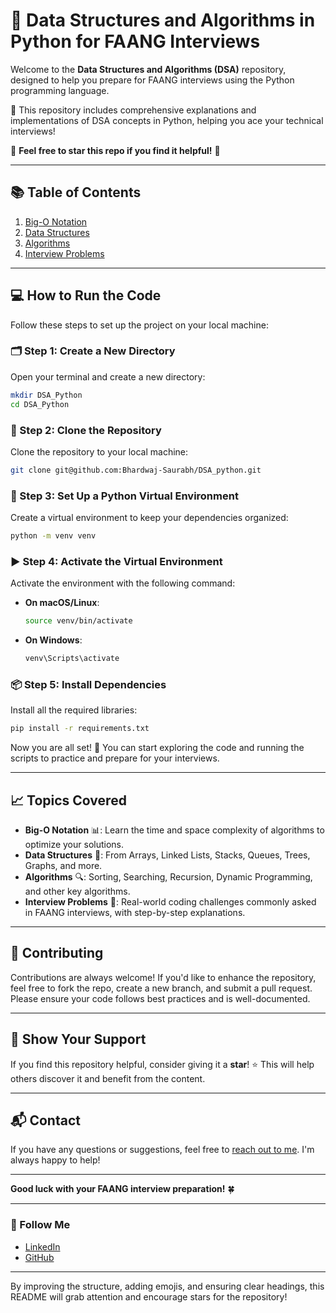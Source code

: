 # 🚀 Data Structures and Algorithms in Python for FAANG Interviews

Welcome to the **Data Structures and Algorithms (DSA)** repository, designed to help you prepare for FAANG interviews using the Python programming language. 

🐍 This repository includes comprehensive explanations and implementations of DSA concepts in Python, helping you ace your technical interviews!

🌟 **Feel free to star this repo if you find it helpful!** 🌟

---

## 📚 Table of Contents
1. [Big-O Notation](#Big-O-Notation)
2. [Data Structures](#Data-Structures)
3. [Algorithms](#Algorithms)
4. [Interview Problems](#Interview-Problems)

---

## 💻 How to Run the Code

Follow these steps to set up the project on your local machine:

### 🗂️ Step 1: Create a New Directory
Open your terminal and create a new directory:

```bash
mkdir DSA_Python
cd DSA_Python
```

### 🔗 Step 2: Clone the Repository
Clone the repository to your local machine:

```bash
git clone git@github.com:Bhardwaj-Saurabh/DSA_python.git
```

### 🐍 Step 3: Set Up a Python Virtual Environment
Create a virtual environment to keep your dependencies organized:

```bash
python -m venv venv
```

### ▶️ Step 4: Activate the Virtual Environment
Activate the environment with the following command:

- **On macOS/Linux**:
  ```bash
  source venv/bin/activate
  ```
- **On Windows**:
  ```bash
  venv\Scripts\activate
  ```

### 📦 Step 5: Install Dependencies
Install all the required libraries:

```bash
pip install -r requirements.txt
```

Now you are all set! 🚀 You can start exploring the code and running the scripts to practice and prepare for your interviews.

---

## 📈 Topics Covered

- **Big-O Notation** 📊: Learn the time and space complexity of algorithms to optimize your solutions.
- **Data Structures** 📂: From Arrays, Linked Lists, Stacks, Queues, Trees, Graphs, and more.
- **Algorithms** 🔍: Sorting, Searching, Recursion, Dynamic Programming, and other key algorithms.
- **Interview Problems** 🧠: Real-world coding challenges commonly asked in FAANG interviews, with step-by-step explanations.

---

## 🤝 Contributing
Contributions are always welcome! If you'd like to enhance the repository, feel free to fork the repo, create a new branch, and submit a pull request. Please ensure your code follows best practices and is well-documented.

---

## 🌟 Show Your Support
If you find this repository helpful, consider giving it a **star**! ⭐ This will help others discover it and benefit from the content.

---

## 📬 Contact
If you have any questions or suggestions, feel free to [reach out to me](mailto:aryan.saurabhbhardwaj@gmail.com). I'm always happy to help!

---

**Good luck with your FAANG interview preparation!** 🍀

--- 

### 🔗 Follow Me
- [LinkedIn](https://www.linkedin.com/in/saurabhbhardwajofficial/)
- [GitHub](https://github.com/Bhardwaj-Saurabh)

---

By improving the structure, adding emojis, and ensuring clear headings, this README will grab attention and encourage stars for the repository!
